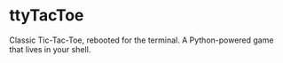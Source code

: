 # ttyTacToe
Classic Tic-Tac-Toe, rebooted for the terminal. A Python-powered game that lives in your shell.
